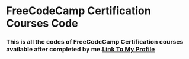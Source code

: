 # FreeCodeCamp Certification Courses Code
### This is all the codes of FreeCodeCamp Certification courses available after completed by me.[Link To My Profile](https://www.freecodecamp.org/codewithmanas)
